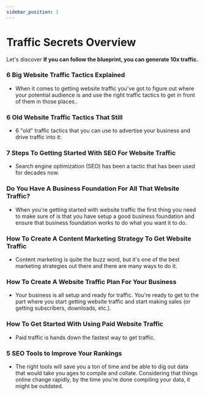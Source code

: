 ```yaml
---
sidebar_position: 1
---
```


# Traffic Secrets Overview

Let's discover **If you can follow the blueprint, you can generate 10x traffic.**

### 6 Big Website Traffic Tactics Explained
  - When it comes to getting website traffic you've got to figure out where your potential audience is and use the right traffic tactics to get in front of them in those places..

### 6 Old Website Traffic Tactics That Still
  - 6 "old" traffic tactics that you can use to advertise your business and drive traffic into it:
  
### 7 Steps To Getting Started With SEO For Website Traffic
   - Search engine optimization (SEO) has been a tactic that has been used for decades now. 

### Do You Have A Business Foundation For All That Website Traffic?
  - When you're getting started with website traffic the first thing you need to make sure of is that you have setup a good business foundation and ensure that business foundation works to do what you want it to do. 

### How To Create A Content Marketing Strategy To Get Website Traffic
  - Content marketing is quite the buzz word, but it's one of the best marketing strategies out there and there are many ways to do it. 

### How To Create A Website Traffic Plan For Your Business
  - Your business is all setup and ready for traffic. You're ready to get to the part where you start getting website traffic and start making sales (or getting subscribers, downloads, etc.). 

### How To Get Started With Using Paid Website Traffic
- Paid traffic is hands down the fastest way to get traffic. 

### 5 SEO Tools to Improve Your Rankings
- The right tools will save you a ton of time and be able to dig out data that would take you ages to compile and collate. Considering that things online change rapidly, by the time you're done compiling your data, it might be outdated.
